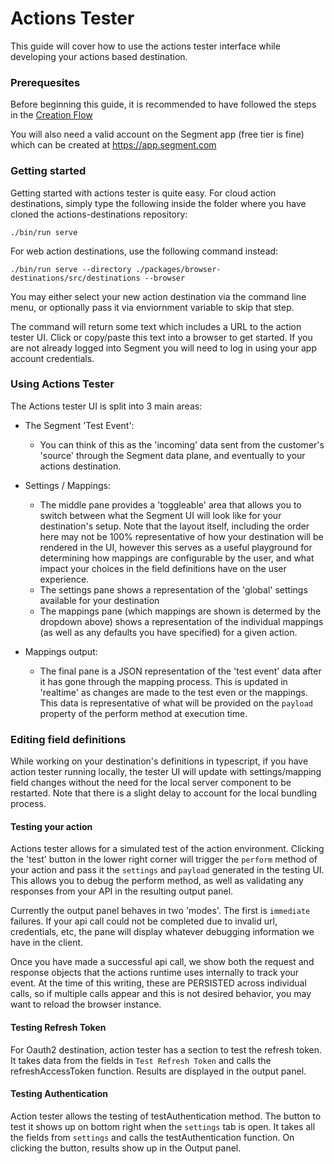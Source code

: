 # Actions Tester

This guide will cover how to use the actions tester interface while developing your actions based destination.

### Prerequesites

Before beginning this guide, it is recommended to have followed the steps in the [Creation Flow](./create.md)

You will also need a valid account on the Segment app (free tier is fine) which can be created at https://app.segment.com

### Getting started

Getting started with actions tester is quite easy. For cloud action destinations, simply type the following inside the folder where you have cloned the actions-destinations repository:

`./bin/run serve`

For web action destinations, use the following command instead:

`./bin/run serve --directory ./packages/browser-destinations/src/destinations --browser`

You may either select your new action destination via the command line menu, or optionally pass it via enviornment variable to skip that step.

The command will return some text which includes a URL to the action tester UI. Click or copy/paste this text into a browser to get started. If you are not already logged into Segment you will need to log in using your app account credentials.

### Using Actions Tester

The Actions tester UI is split into 3 main areas:

- The Segment 'Test Event':

  - You can think of this as the 'incoming' data sent from the customer's 'source' through the Segment data plane, and eventually to your actions destination.

- Settings / Mappings:

  - The middle pane provides a 'toggleable' area that allows you to switch between what the Segment UI will look like for your destination's setup. Note that the layout itself, including the order here may not be 100% representative of how your destination will be rendered in the UI, however this serves as a useful playground for determining how mappings are configurable by the user, and what impact your choices in the field definitions have on the user experience.
  - The settings pane shows a representation of the 'global' settings available for your destination
  - The mappings pane (which mappings are shown is determed by the dropdown above) shows a representation of the individual mappings (as well as any defaults you have specified) for a given action.

- Mappings output:
  - The final pane is a JSON representation of the 'test event' data after it has gone through the mapping process. This is updated in 'realtime' as changes are made to the test even or the mappings. This data is representative of what will be provided on the `payload` property of the perform method at execution time.

### Editing field definitions

While working on your destination's definitions in typescript, if you have action tester running locally, the tester UI will update with settings/mapping field changes without the need for the local server component to be restarted. Note that there is a slight delay to account for the local bundling process.

#### Testing your action

Actions tester allows for a simulated test of the action environment. Clicking the 'test' button in the lower right corner will trigger the `perform` method of your action and pass it the `settings` and `payload` generated in the testing UI. This allows you to debug the perform method, as well as validating any responses from your API in the resulting output panel.

Currently the output panel behaves in two 'modes'. The first is `immediate` failures. If your api call could not be completed due to invalid url, credentials, etc, the pane will display whatever debugging information we have in the client.

Once you have made a successful api call, we show both the request and response objects that the actions runtime uses internally to track your event. At the time of this writing, these are PERSISTED across individual calls, so if multiple calls appear and this is not desired behavior, you may want to reload the browser instance.

#### Testing Refresh Token

For Oauth2 destination, action tester has a section to test the refresh token. It takes data from the fields in `Test Refresh Token` and calls the refreshAccessToken function. Results are displayed in the output panel.

#### Testing Authentication

Action tester allows the testing of testAuthentication method. The button to test it shows up on bottom right when the `settings` tab is open. It takes all the fields from `settings` and calls the testAuthentication function. On clicking the button, results show up in the Output panel.
